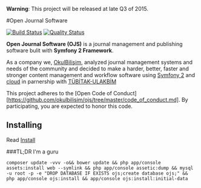 **Warning**: This project will be released at late Q3 of 2015.

#Open Journal Software

[![Build Status](https://img.shields.io/travis/okulbilisim/ojs/master.svg?style=flat-square)](https://travis-ci.org/okulbilisim/ojs)
[![Quality Status](https://img.shields.io/scrutinizer/g/okulbilisim/ojs.svg?style=flat-square)](https://scrutinizer-ci.com/g/okulbilisim/ojs/)

**Open Journal Software (OJS)** is a journal management and publishing software bulit with **Symfony 2 Framework**.

As a company we, [OkulBilişim](http://www.okulbilisim.com), analyzed journal management systems and needs of the community and decided to make a harder, better, faster and stronger content management and workflow software using [Symfony 2](http://en.wikipedia.org/wiki/Symfony) and [cloud](http://en.wikipedia.org/wiki/Cloud_computing) in parnership with [TÜBİTAK-ULAKBİM](http://www.ulakbim.gov.tr)

This project adheres to the [Open Code of Conduct][https://github.com/okulbilisim/ojs/tree/master/code_of_conduct.md]. By participating, you are expected to honor this code.
## Installing

Read [Install](https://github.com/okulbilisim/ojs/tree/master/docs/INSTALL.md)

###TL;DR I'm a guru

```
composer update -vvv -o&& bower update && php app/console assets:install web --symlink && php app/console assetic:dump && mysql -u root -p -e "DROP DATABASE IF EXISTS ojs;create database ojs;" && php app/console ojs:install && app/console ojs:install:initial-data
```
